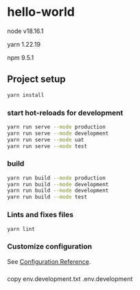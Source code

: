 # hello-world

node v18.16.1

yarn 1.22.19

npm 9.5.1

## Project setup

```sh
yarn install
```

### start hot-reloads for development

```sh
yarn run serve --mode production
yarn run serve --mode development
yarn run serve --mode uat
yarn run serve --mode test
```

### build

```sh
yarn run build --mode production
yarn run build --mode development
yarn run build --mode development
yarn run build --mode test
```

### Lints and fixes files

```sh
yarn lint
```

### Customize configuration

See [Configuration Reference](https://cli.vuejs.org/config/).


###

copy env.development.txt .env.development





